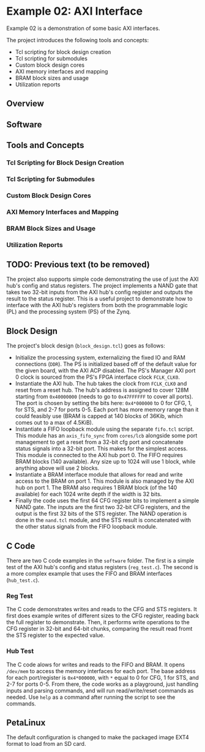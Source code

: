 # Example 02: AXI Interface

Example 02 is a demonstration of some basic AXI interfaces.

The project introduces the following tools and concepts:
- Tcl scripting for block design creation
- Tcl scripting for submodules
- Custom block design cores
- AXI memory interfaces and mapping
- BRAM block sizes and usage
- Utilization reports

## Overview


## Software


## Tools and Concepts

### Tcl Scripting for Block Design Creation

### Tcl Scripting for Submodules

### Custom Block Design Cores

### AXI Memory Interfaces and Mapping

### BRAM Block Sizes and Usage

### Utilization Reports




## TODO: Previous text (to be removed)

The project also supports simple code demonstrating the use of just the AXI hub's config and status registers. The project implements a NAND gate that takes two 32-bit inputs from the AXI hub's config register and outputs the result to the status register. This is a useful project to demonstrate how to interface with the AXI hub's registers from both the programmable logic (PL) and the processing system (PS) of the Zynq.

## Block Design

The project's block design (`block_design.tcl`) goes as follows:
- Initialize the processing system, externalizing the fixed IO and RAM connections (`DDR`). The PS is initialized based off of the default value for the given board, with the AXI ACP disabled. The PS's Manager AXI port 0 clock is sourced from the PS's FPGA interface clock `FCLK_CLK0`.
- Instantiate the AXI hub. The hub takes the clock from `FCLK_CLK0` and reset from a reset hub. The hub's address is assigned to cover 128M starting from `0x40000000` (needs to go to `0x47FFFFFF` to cover all ports). The port is chosen by setting the bits here: `0x4*000000` to 0 for CFG, 1, for STS, and 2-7 for ports 0-5. Each port has more memory range than it could feasibly use (BRAM is capped at 140 blocks of 36Kib, which comes out to a max of 4.5KiB). 
- Instantiate a FIFO loopback module using the separate `fifo.tcl` script. This module has an `axis_fifo_sync` from `cores/lcb` alongside some port management to get a reset from a 32-bit cfg port and concatenate status signals into a 32-bit port. This makes for the simplest access. This module is connected to the AXI hub port 0. The FIFO requires BRAM blocks (140 available). Any size up to 1024 will use 1 block, while anything above will use 2 blocks.
- Instantiate a BRAM interface module that allows for read and write access to the BRAM on port 1. This module is also managed by the AXI hub on port 1. The BRAM also requires 1 BRAM block (of the 140 available) for each 1024 write depth if the width is 32 bits.
- Finally the code uses the first 64 CFG register bits to implement a simple NAND gate. The inputs are the first two 32-bit CFG registers, and the output is the first 32 bits of the STS register. The NAND operation is done in the `nand.tcl` module, and the STS result is concatenated with the other status signals from the FIFO loopback module.

## C Code

There are two C code examples in the `software` folder. The first is a simple test of the AXI hub's config and status registers (`reg_test.c`). The second is a more complex example that uses the FIFO and BRAM interfaces (`hub_test.c`).

### Reg Test

The C code demonstrates writes and reads to the CFG and STS registers. It first does example writes of different sizes to the CFG register, reading back the full register to demonstrate. Then, it performs write operations to the CFG register in 32-bit and 64-bit chunks, comparing the result read fromt the STS register to the expected value.

### Hub Test

The C code alows for writes and reads to the FIFO and BRAM. It opens `/dev/mem` to access the memory interfaces for each port. The base address for each port/register is `0x4*000000`, with `*` equal to 0 for CFG, 1 for STS, and 2-7 for ports 0-5. From there, the code works as a playground, just handling inputs and parsing commands, and will run read/write/reset commands as needed. Use `help` as a command after running the script to see the commands.

## PetaLinux

The default configuration is changed to make the packaged image EXT4 format to load from an SD card. 
